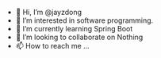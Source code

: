 - 👋 Hi, I’m @jayzdong
- 👀 I’m interested in software programming. 
- 🌱 I’m currently learning Spring Boot
- 💞️ I’m looking to collaborate on Nothing
- 📫 How to reach me ...

<!---
jayzdong/jayzdong is a ✨ special ✨ repository because its `README.md` (this file) appears on your GitHub profile.
You can click the Preview link to take a look at your changes.
--->
